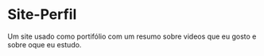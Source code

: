 # Site-Perfil
 Um site usado como portifólio com um resumo sobre videos que eu gosto e sobre oque eu estudo.
